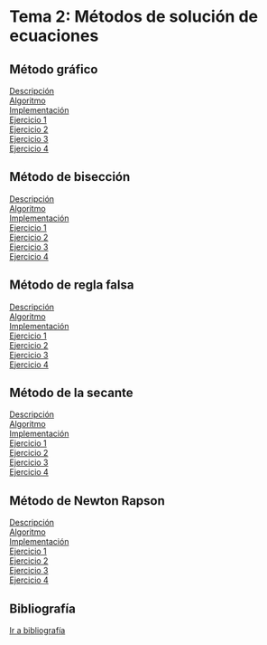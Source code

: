 <h1>Tema 2: Métodos de solución de ecuaciones</h1>

<h2>Método gráfico</h2>
<a href="Metodo-Gráfico/Descripcion.md">Descripción</a></br>
<a href="Metodo-Gráfico/Algoritmo.md">Algoritmo</a></br>
<a href="Metodo-Gráfico/Implementacion.md">Implementación</a></br>
<a href="Metodo-Gráfico/Ejercicios/Ejercicio01.md">Ejercicio 1</a></br>
<a href="Metodo-Gráfico/Ejercicios/Ejercicio02.md">Ejercicio 2</a></br>
<a href="Metodo-Gráfico/Ejercicios/Ejercicio03.md">Ejercicio 3</a></br>
<a href="Metodo-Gráfico/Ejercicios/Ejercicio04.md">Ejercicio 4</a></br>

<h2>Método de bisección</h2>
<a href="">Descripción</a></br>
<a href="">Algoritmo</a></br>
<a href="">Implementación</a></br>
<a href="">Ejercicio 1</a></br>
<a href="">Ejercicio 2</a></br>
<a href="">Ejercicio 3</a></br>
<a href="">Ejercicio 4</a></br>

<h2>Método de regla falsa</h2>
<a href="">Descripción</a></br>
<a href="">Algoritmo</a></br>
<a href="">Implementación</a></br>
<a href="">Ejercicio 1</a></br>
<a href="">Ejercicio 2</a></br>
<a href="">Ejercicio 3</a></br>
<a href="">Ejercicio 4</a></br>

<h2>Método de la secante</h2>
<a href="">Descripción</a></br>
<a href="">Algoritmo</a></br>
<a href="">Implementación</a></br>
<a href="">Ejercicio 1</a></br>
<a href="">Ejercicio 2</a></br>
<a href="">Ejercicio 3</a></br>
<a href="">Ejercicio 4</a></br>

<h2>Método de Newton Rapson</h2>
<a href="">Descripción</a></br>
<a href="">Algoritmo</a></br>
<a href="">Implementación</a></br>
<a href="">Ejercicio 1</a></br>
<a href="">Ejercicio 2</a></br>
<a href="">Ejercicio 3</a></br>
<a href="">Ejercicio 4</a></br>

<h2>Bibliografía</h2>
<a href="Bibliografia/Bibliografia.md">Ir a bibliografía</a>
